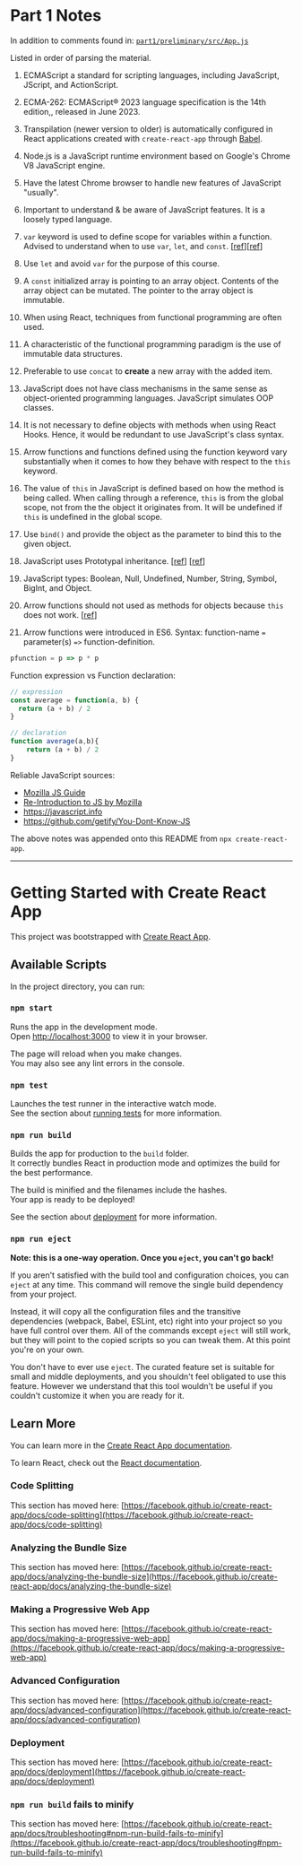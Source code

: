 # Part 1 Notes

In addition to comments found in: [`part1/preliminary/src/App.js`](part1/preliminary/src/App.js)

Listed in order of parsing the material.

1. ECMAScript  a standard for scripting languages, including JavaScript, JScript, and ActionScript. 

1. ECMA-262: ECMAScript® 2023 language specification is the 14th edition,, released in June 2023.

1. Transpilation (newer version to older) is automatically configured in React applications created with `create-react-app` through [Babel](https://babeljs.io/).

1. Node.js is a JavaScript runtime environment based on Google's Chrome V8 JavaScript engine.

1. Have the latest Chrome browser to handle new features of JavaScript "usually".

1. Important to understand & be aware of JavaScript features. It is a loosely typed language.

1. `var` keyword is used to define scope for variables within a function. Advised to understand when to use `var`, `let`, and `const`. [[ref](https://medium.com/craft-academy/javascript-variables-should-you-use-let-var-or-const-394f7645c88f)][[ref](http://www.jstips.co/en/javascript/keyword-var-vs-let/)]

1. Use `let` and avoid `var` for the purpose of this course.

1. A `const` initialized array is pointing to an array object. Contents of the array object can be mutated. The pointer to the array object is immutable.

1. When using React, techniques from functional programming are often used.

1. A characteristic of the functional programming paradigm is the use of immutable data structures.

1. Preferable to use `concat` to **create** a new array with the added item.

1. JavaScript does not have class mechanisms in the same sense as object-oriented programming languages. JavaScript simulates OOP classes.

1. It is not necessary to define objects with methods when using React Hooks. Hence, it would be redundant to use JavaScript's class syntax.

1. Arrow functions and functions defined using the function keyword vary substantially when it comes to how they behave with respect to the `this` keyword.

1. The value of `this` in JavaScript is defined based on how the method is being called. When calling through a reference, `this` is from the global scope, not from the the object it originates from. It will be undefined if `this` is undefined in the global scope.

1. Use `bind()` and provide the object as the parameter to bind this to the given object. 

1. JavaScript uses Prototypal inheritance. [[ref](https://javascript.info/prototype-inheritance)] [[ref](https://developer.mozilla.org/en-US/docs/Learn/JavaScript/Objects/Object_prototypes)]

1. JavaScript types: Boolean, Null, Undefined, Number, String, Symbol, BigInt, and Object.

1. Arrow functions should not used as methods for objects because `this` does not work. [[ref](https://egghead.io/courses/understand-javascript-s-this-keyword-in-depth)]
   
1. Arrow functions were introduced in ES6. Syntax: function-name `=` parameter(s) `=>` function-definition.

```Javascript
pfunction = p => p * p
```

Function expression vs Function declaration:

```Javascript
// expression
const average = function(a, b) {
  return (a + b) / 2
}

// declaration
function average(a,b){
    return (a + b) / 2
}
```

Reliable JavaScript sources:

- [Mozilla JS Guide](https://developer.mozilla.org/en-US/docs/Web/JavaScript)
- [Re-Introduction to JS by Mozilla](https://developer.mozilla.org/en-US/docs/Web/JavaScript/A_re-introduction_to_JavaScript)
- https://javascript.info
- https://github.com/getify/You-Dont-Know-JS 

The above notes was appended onto this README from `npx create-react-app`.

---

# Getting Started with Create React App

This project was bootstrapped with [Create React App](https://github.com/facebook/create-react-app).

## Available Scripts

In the project directory, you can run:

### `npm start`

Runs the app in the development mode.\
Open [http://localhost:3000](http://localhost:3000) to view it in your browser.

The page will reload when you make changes.\
You may also see any lint errors in the console.

### `npm test`

Launches the test runner in the interactive watch mode.\
See the section about [running tests](https://facebook.github.io/create-react-app/docs/running-tests) for more information.

### `npm run build`

Builds the app for production to the `build` folder.\
It correctly bundles React in production mode and optimizes the build for the best performance.

The build is minified and the filenames include the hashes.\
Your app is ready to be deployed!

See the section about [deployment](https://facebook.github.io/create-react-app/docs/deployment) for more information.

### `npm run eject`

**Note: this is a one-way operation. Once you `eject`, you can't go back!**

If you aren't satisfied with the build tool and configuration choices, you can `eject` at any time. This command will remove the single build dependency from your project.

Instead, it will copy all the configuration files and the transitive dependencies (webpack, Babel, ESLint, etc) right into your project so you have full control over them. All of the commands except `eject` will still work, but they will point to the copied scripts so you can tweak them. At this point you're on your own.

You don't have to ever use `eject`. The curated feature set is suitable for small and middle deployments, and you shouldn't feel obligated to use this feature. However we understand that this tool wouldn't be useful if you couldn't customize it when you are ready for it.

## Learn More

You can learn more in the [Create React App documentation](https://facebook.github.io/create-react-app/docs/getting-started).

To learn React, check out the [React documentation](https://reactjs.org/).

### Code Splitting

This section has moved here: [https://facebook.github.io/create-react-app/docs/code-splitting](https://facebook.github.io/create-react-app/docs/code-splitting)

### Analyzing the Bundle Size

This section has moved here: [https://facebook.github.io/create-react-app/docs/analyzing-the-bundle-size](https://facebook.github.io/create-react-app/docs/analyzing-the-bundle-size)

### Making a Progressive Web App

This section has moved here: [https://facebook.github.io/create-react-app/docs/making-a-progressive-web-app](https://facebook.github.io/create-react-app/docs/making-a-progressive-web-app)

### Advanced Configuration

This section has moved here: [https://facebook.github.io/create-react-app/docs/advanced-configuration](https://facebook.github.io/create-react-app/docs/advanced-configuration)

### Deployment

This section has moved here: [https://facebook.github.io/create-react-app/docs/deployment](https://facebook.github.io/create-react-app/docs/deployment)

### `npm run build` fails to minify

This section has moved here: [https://facebook.github.io/create-react-app/docs/troubleshooting#npm-run-build-fails-to-minify](https://facebook.github.io/create-react-app/docs/troubleshooting#npm-run-build-fails-to-minify)
